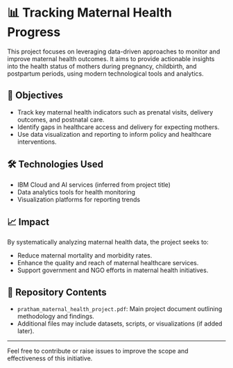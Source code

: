 # 📊 Tracking Maternal Health Progress

This project focuses on leveraging data-driven approaches to monitor and improve maternal health outcomes. It aims to provide actionable insights into the health status of mothers during pregnancy, childbirth, and postpartum periods, using modern technological tools and analytics.

## 🧠 Objectives

- Track key maternal health indicators such as prenatal visits, delivery outcomes, and postnatal care.
- Identify gaps in healthcare access and delivery for expecting mothers.
- Use data visualization and reporting to inform policy and healthcare interventions.

## 🛠️ Technologies Used

- IBM Cloud and AI services (inferred from project title)
- Data analytics tools for health monitoring
- Visualization platforms for reporting trends

## 📈 Impact

By systematically analyzing maternal health data, the project seeks to:
- Reduce maternal mortality and morbidity rates.
- Enhance the quality and reach of maternal healthcare services.
- Support government and NGO efforts in maternal health initiatives.

## 📂 Repository Contents

- `pratham_maternal_health_project.pdf`: Main project document outlining methodology and findings.
- Additional files may include datasets, scripts, or visualizations (if added later).

---

Feel free to contribute or raise issues to improve the scope and effectiveness of this initiative.
